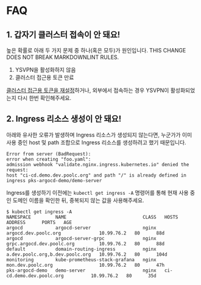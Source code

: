 # FAQ

## 1. 갑자기 클러스터 접속이 안 돼요!

높은 확률로 아래 두 가지 문제 중 하나(혹은 모두)가 원인입니다. THIS CHANGE DOES NOT BREAK MARKDOWNLINT RULES.

1. YSVPN을 활성화하지 않음
2. 클러스터 접근용 토큰 만료

[클러스터 접근용 토큰을 재설정](./README.md#클러스터-접속용-토큰-업데이트)하거나, 외부에서 접속하는 경우 YSVPN이
활성화되었는지 다시 한번 확인해주세요.

## 2. Ingress 리소스 생성이 안 돼요!

아래와 유사한 오류가 발생하며 Ingress 리소스가 생성되지 않는다면, 누군가가 이미 사용 중인 host 및 path 조합으로
Ingress 리소스를 생성하려고 했기 때문입니다.

```text
Error from server (BadRequest):
error when creating "foo.yaml":
admission webhook "validate.nginx.ingress.kubernetes.io" denied the request:
host "ci-cd.demo.dev.poolc.org" and path "/" is already defined in ingress pks-argocd-demo/demo-server
```

Ingress를 생성하기 이전에는 `kubectl get ingress -A` 명령어를 통해 현재 사용 중인 도메인 이름을 확인한 뒤,
중복되지 않는 값을 사용해주세요.

```console
$ kubectl get ingress -A
NAMESPACE         NAME                            CLASS   HOSTS                             ADDRESS      PORTS   AGE
argocd            argocd-server                   nginx   argocd.dev.poolc.org              10.99.76.2   80      88d
argocd            argocd-server-grpc              nginx   grpc.argocd.dev.poolc.org         10.99.76.2   80      88d
default           domain-routing-ingress          nginx   a.dev.poolc.org,b.dev.poolc.org   10.99.76.2   80      104d
monitoring        kube-prometheus-stack-grafana   nginx   mon.dev.poolc.org                 10.99.76.2   80      47h
pks-argocd-demo   demo-server                     nginx   ci-cd.demo.dev.poolc.org          10.99.76.2   80      35d
```
